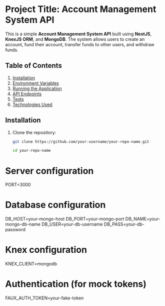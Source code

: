 # Project Title: **Account Management System API**

This is a simple **Account Management System API** built using **NestJS**, **KnexJS ORM**, and **MongoDB**. The system allows users to create an account, fund their account, transfer funds to other users, and withdraw funds.

## Table of Contents

1. [Installation](#installation)
2. [Environment Variables](#environment-variables)
3. [Running the Application](#running-the-application)
4. [API Endpoints](#api-endpoints)
5. [Tests](#tests)
6. [Technologies Used](#technologies-used)

## Installation

1. Clone the repository:

   ```bash
   git clone https://github.com/your-username/your-repo-name.git
   ```

   ```bash
   cd your-repo-name
   ```

# Server configuration

PORT=3000

# Database configuration

DB_HOST=your-mongo-host
DB_PORT=your-mongo-port
DB_NAME=your-mongo-db-name
DB_USER=your-db-username
DB_PASS=your-db-password

# Knex configuration

KNEX_CLIENT=mongodb

# Authentication (for mock tokens)

FAUX_AUTH_TOKEN=your-fake-token
